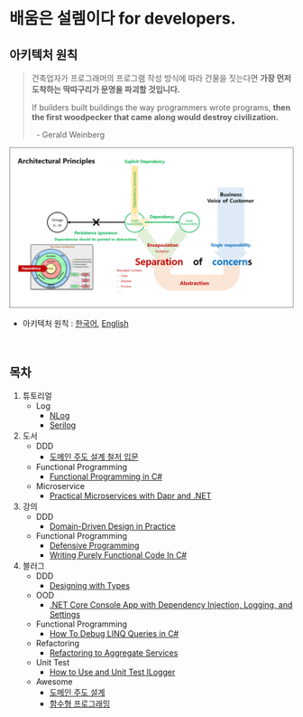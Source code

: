 # 배움은 설렘이다 for developers.

## 아키텍처 원칙
> 건축업자가 프로그래머의 프로그램 작성 방식에 따라 건물을 짓는다면 **가장 먼저 도착하는 딱따구리가 문명을 파괴할 것입니다.**  
>
> If builders built buildings the way programmers wrote programs, **then the first woodpecker that came along would destroy civilization.**  
>
> &nbsp; - Gerald Weinberg

![](./ArchitecturalPrinciples.png)
- 아키텍처 원칙 : [한국어](https://docs.microsoft.com/ko-kr/dotnet/architecture/modern-web-apps-azure/architectural-principles), [English](https://docs.microsoft.com/en-us/dotnet/architecture/modern-web-apps-azure/architectural-principles)

<br/>

## 목차
1. 튜토리얼
   - Log
     - [NLog](./1.Tutorials/Log_/NLog)
     - [Serilog](./1.Tutorials/Log_/Serilog)
1. 도서
   - DDD
     - [도메인 주도 설계 철저 입문](./2.Books/DDD/DDDGuide) 
   - Functional Programming
     - [Functional Programming in C#](./2.Books/FP/FPinCSharp)
   - Microservice
     - [Practical Microservices with Dapr and .NET](./2.Books/Microservice/DaprDotNet)
1. 강의
   - DDD
     - [Domain-Driven Design in Practice](./3.Lectures/DDD/DddInPractice)
   - Functional Programming
     - [Defensive Programming](./3.Lectures/FP/DefensiveProgramming)
     - [Writing Purely Functional Code In C#](./3.Lectures/FP/WritingPurelyFunctionalCodeInCSharp)
1. 블러그
   - DDD
     - [Designing with Types](./4.Blogs/DDD/DesigningWithTypes_2)
   - OOD
     - [.NET Core Console App with Dependency Injection, Logging, and Settings](./4.Blogs/OOD/BetterConsoleApp/ConsoleUI)
   - Functional Programming
     - [How To Debug LINQ Queries in C#](./4.Blogs/FP/HowToDebugLINQQueriesInCSharp)
   - Refactoring
     - [Refactoring to Aggregate Services](./4.Blogs/Refactoring/RefactoringToAggregateServices)
   - Unit Test
     - [How to Use and Unit Test ILogger](./4.Blogs/UnitTest/HowToUseAndUnitTestILogger)
   - Awesome
     - [도메인 주도 설계](./4.Blogs/Awesome/DDD)
     - [함수형 프로그래밍](./4.Blogs/Awesome/FP)


